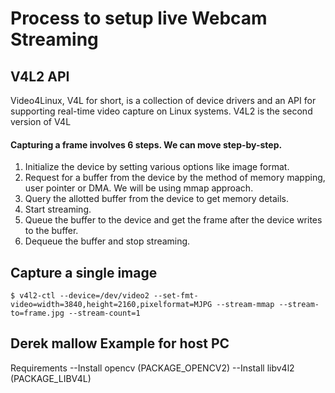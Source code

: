 # Process to setup live Webcam Streaming

## V4L2 API
Video4Linux, V4L for short, is a collection of device drivers and an API for supporting real-time video capture on Linux systems. V4L2 is the second version of V4L

#### Capturing a frame involves 6 steps. We can move step-by-step.

1) Initialize the device by setting various options like image format.
2) Request for a buffer from the device by the method of memory mapping, user pointer or DMA. We will be using mmap approach.
3) Query the allotted buffer from the device to get memory details.
4) Start streaming.
5) Queue the buffer to the device and get the frame after the device writes to the buffer.
6) Dequeue the buffer and stop streaming.

## Capture a single image
```
$ v4l2-ctl --device=/dev/video2 --set-fmt-video=width=3840,height=2160,pixelformat=MJPG --stream-mmap --stream-to=frame.jpg --stream-count=1
```

## Derek mallow Example for host PC

Requirements
--Install opencv (PACKAGE_OPENCV2)
--Install libv4l2 (PACKAGE_LIBV4L)

